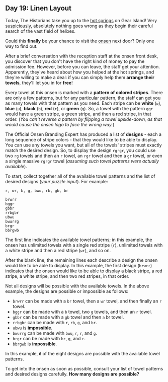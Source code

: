 ## Day 19: Linen Layout

Today, The Historians take you up to the [hot springs](https://adventofcode.com/2023/day/12) 
on Gear Island! Very [suspiciously](https://www.youtube.com/watch?v=ekL881PJMjI), 
absolutely nothing goes wrong as they begin their careful search of the vast field of 
helixes.

Could this **finally** be your chance to visit the [onsen](https://en.wikipedia.org/wiki/Onsen) 
next door? Only one way to find out.

After a brief conversation with the reception staff at the onsen front desk, you 
discover that you don't have the right kind of money to pay the admission fee. However, 
before you can leave, the staff get your attention. Apparently, they've heard about 
how you helped at the hot springs, and they're willing to make a deal: if you can 
simply help them **arrange their towels**, they'll let you in for **free**!

Every towel at this onsen is marked with a **pattern of colored stripes**. There are 
only a few patterns, but for any particular pattern, the staff can get you as many 
towels with that pattern as you need. Each stripe can be **white** (`w`), **blue** (`u`), 
**black** (`b`), **red** (`r`), or **green** (`g`). So, a towel with the pattern `ggr` 
would have a green stripe, a green stripe, and then a red stripe, in that order. 
(_You can't reverse a pattern by flipping a towel upside-down, as that would cause the 
onsen logo to face the wrong way._)

The Official Onsen Branding Expert has produced a list of **designs** - each a long 
sequence of stripe colors - that they would like to be able to display. You can use 
any towels you want, but all of the towels' stripes must exactly match the desired 
design. So, to display the design `rgrgr`, you could use two `rg` towels and then an 
`r` towel, an `rgr` towel and then a `gr` towel, or even a single massive `rgrgr` towel 
(_assuming such towel patterns were actually available_).

To start, collect together all of the available towel patterns and the list of desired 
designs (_your puzzle input_). For example:

```
r, wr, b, g, bwu, rb, gb, br

brwrr
bggr
gbbr
rrbgbr
ubwu
bwurrg
brgr
bbrgwb
```

The first line indicates the available towel patterns; in this example, the onsen 
has unlimited towels with a single red stripe (`r`), unlimited towels with a white 
stripe and then a red stripe (`wr`), and so on.

After the blank line, the remaining lines each describe a design the onsen would like 
to be able to display. In this example, the first design (`brwrr`) indicates that the 
onsen would like to be able to display a black stripe, a red stripe, a white stripe, 
and then two red stripes, in that order.

Not all designs will be possible with the available towels. In the above example, the 
designs are possible or impossible as follows:

* `brwrr` can be made with a `br` towel, then a `wr` towel, and then finally an `r` towel.
* `bggr` can be made with a `b` towel, two `g` towels, and then an `r` towel.
* `gbbr` can be made with a `gb` towel and then `a` br towel.
* `rrbgbr` can be made with `r`, `rb`, `g`, and `br`.
* `ubwu` is **impossible**.
* `bwurrg` can be made with `bwu`, `r`, `r`, and `g`.
* `brgr` can be made with `br`, `g`, and `r`.
* `bbrgwb` is **impossible**.

In this example, **`6`** of the eight designs are possible with the available towel 
patterns.

To get into the onsen as soon as possible, consult your list of towel patterns and 
desired designs carefully. **How many designs are possible?**

